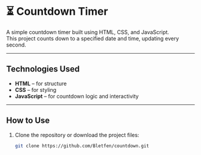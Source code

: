 # ⏳ Countdown Timer

A simple countdown timer built using HTML, CSS, and JavaScript.  
This project counts down to a specified date and time, updating every second.

---

## Technologies Used

- **HTML** – for structure
- **CSS** – for styling
- **JavaScript** – for countdown logic and interactivity

---

## How to Use

1. Clone the repository or download the project files:
   ```bash
   git clone https://github.com/Bletfen/countdown.git
   ```
